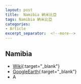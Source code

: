 ```yaml
---
layout: post
title:  Namibia 納米比亞
tags: Namibia 納米比亞 
categories:
- Article
excerpt_separator:  <!--more-->
---
```

## Namibia 
- [Wiki](https://zh.wikipedia.org/w/index.php?search=Namibia "Wiki"){:target="_blank"} 
- [GoogleEarth](https://earth.google.com/web/search/Namibia "GoogleEarth"){:target="_blank"} 
- A 

